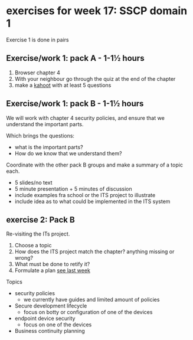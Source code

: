 # exercises for week 17: SSCP domain 1

Exercise 1 is done in pairs

## Exercise/work 1: pack A - 1-1½ hours
1. Browser chapter 4
2. With your neighbour go through the quiz at the end of the chapter
3. make a [kahoot](https://kahoot.com) with at least 5 questions

## Exercise/work 1: pack B - 1-1½ hours
We will work with chapter 4 security policies, and ensure that we understand the important parts.

Which brings the questions:
* what is the important parts?
* How do we know that we understand them?

Coordinate with the other pack B groups and make a summary of a topic each.
* 5 slides/no text
* 5 minute presentation + 5 minutes of discussion
* include examples fra school or the ITS project to illustrate
* include idea as to what could be implemented in the ITS system


## exercise 2: Pack B
Re-visiting the ITs project. 
1. Choose a topic
2. How does the ITS project match the chapter? anything missing or wrong?
3. What must be done to retify it?
4. Formulate a plan [see last week](ww17-exercises.md)

Topics
* security policies
  * we currently have guides and limited amount of policies
* Secure development lifecycle
  * focus on botty or configuration of one of the devices
* endpoint device security
  * focus on one of the devices
* Business continuity planning
